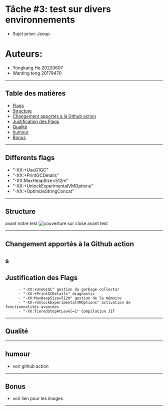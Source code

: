 # Tâche #3: test sur divers environnements
- Sujet prise: Jsoup 

# Auteurs:
- Yongkang He 20220607
- Wanting teng 20179470

---
## Table des matières
- [Flags](#Differents-flags)
- [Structure](#Structure)
- [Changement apportés à la Github action ](#Changement-apportés-à-la-Github-action)
- [Justification des Flags](#Justification-des-Flags)
- [Qualité](#Qualité)
- [humour](#humour)
- [Bonus](#Bonus)
---

## Differents flags
  - "-XX:+UseG1GC"   
  - "-XX:+PrintGCDetails"
  - "-XX:MaxHeapSize=512m"
  - "-XX:+UnlockExperimentalVMOptions"
  - "-XX:+OptimizeStringConcat"


---

## Structure

avant notre test ![couverture sur close avant test](assets/methodeCloseAvant.png)


---
## Changement apportés à la Github action 
s
---

## Justification des Flags
          - "-XX:+UseG1GC" gestion du garbage collector
          - "-XX:+PrintGCDetails" diagnostic 
          - "-XX:MaxHeapSize=512m" gestion de la mémoire
          - "-XX:+UnlockExperimentalVMOptions" activation de fonctionnalités avancées
          - "-XX:TieredStopAtLevel=1" Compilation JIT

---

## Qualité
---


## humour
- voir github action
---


## Bonus
- voir lien pour les images
- ---